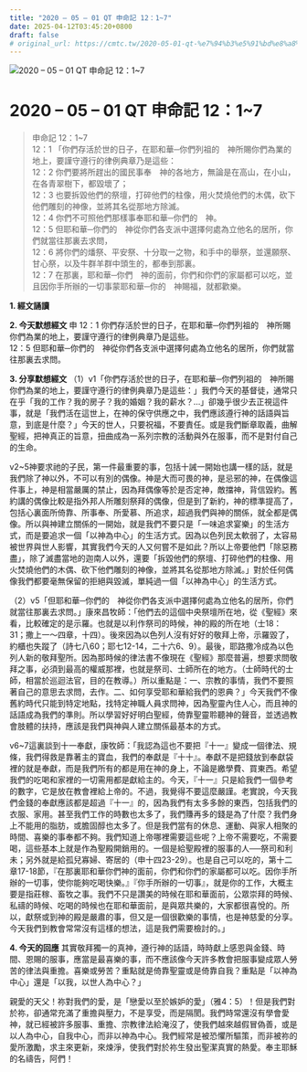 ```yaml
---
title: "2020 – 05 – 01 QT 申命記 12：1~7"
date: 2025-04-12T03:45:20+0800
draft: false
# original_url: https://cmtc.tw/2020-05-01-qt-%e7%94%b3%e5%91%bd%e8%a8%98-12%ef%bc%9a17
---
```


![2020 – 05 – 01 QT 申命記 12：1\~7](/images/qt.jpg   "2020 – 05 – 01 QT 申命記 12：1\~7")

# 2020 – 05 – 01 QT 申命記 12：1\~7

> 申命記 12：1\~7  
> 12：1 「你們存活於世的日子，在耶和華─你們列祖的　神所賜你們為業的地上，要謹守遵行的律例典章乃是這些：  
> 12：2 你們要將所趕出的國民事奉　神的各地方，無論是在高山，在小山，在各青翠樹下，都毀壞了；  
> 12：3 也要拆毀他們的祭壇，打碎他們的柱像，用火焚燒他們的木偶，砍下他們雕刻的神像，並將其名從那地方除滅。  
> 12：4 你們不可照他們那樣事奉耶和華─你們的　神。  
> 12：5 但耶和華─你們的　神從你們各支派中選擇何處為立他名的居所，你們就當往那裏去求問，  
> 12：6 將你們的燔祭、平安祭、十分取一之物，和手中的舉祭，並還願祭、甘心祭，以及牛群羊群中頭生的，都奉到那裏。  
> 12：7 在那裏，耶和華─你們　神的面前，你們和你們的家屬都可以吃，並且因你手所辦的一切事蒙耶和華─你的　神賜福，就都歡樂。

**1. 經文誦讀**

**2.  今天默想經文**
申 12：1 你們存活於世的日子，在耶和華─你們列祖的　神所賜你們為業的地上，要謹守遵行的律例典章乃是這些。  
12：5 但耶和華─你們的　神從你們各支派中選擇何處為立他名的居所，你們就當往那裏去求問。

**3. 分享默想經文**
（1）v1「你們存活於世的日子，在耶和華─你們列祖的　神所賜你們為業的地上，要謹守遵行的律例典章乃是這些：」我們今天的基督徒，通常只在乎「我的工作？我的房子？我的婚姻？我的薪水？…」卻幾乎很少去正視這件事，就是「我們活在這世上，在神的保守供應之中，我們應該遵行神的話語與旨意，到底是什麼？」今天的世人，只要祝福，不要責任。或是我們斷章取義，曲解聖經，把神真正的旨意，扭曲成為一系列宗教的活動與外在服事，而不是對付自己的生命。

v2\~5神要求祂的子民，第一件最重要的事，包括十誡一開始也講一樣的話，就是我們除了神以外，不可以有別的偶像。神是大而可畏的神，是忌邪的神，在偶像這件事上，神是相當嚴厲的禁止，因為拜偶像等於是否定神，敵擋神，背信毀約。舊約講的偶像比較是指外邦人所雕刻祭拜的偶像，但是到了新約，神的標準提高了，包括心裏面所倚靠、所事奉、所愛慕、所追求，超過我們與神的關係，就全都是偶像。所以與神建立關係的一開始，就是我們不要只是「一味追求宴樂」的生活方式，而是要追求一個「以神為中心」的生活方式。因為以色列民太軟弱了，太容易被世界與世人影響，其實我們今天的人又何嘗不是如此？所以上帝要他們「除惡務盡」，除了滅盡當地的迦南人以外，還要「拆毀他們的祭壇、打碎他們的柱像、用火焚燒他們的木偶、砍下他們雕刻的神像，並將其名從那地方除滅。」對於任何偶像我們都要毫無保留的拒絕與毀滅，單純過一個「以神為中心」的生活方式。

（2）v5「但耶和華─你們的　神從你們各支派中選擇何處為立他名的居所，你們就當往那裏去求問。」康來昌牧師：「他們去的這個中央祭壇所在地，從《聖經》來看，比較確定的是示羅。也就是以利作祭司的時候，神的殿的所在地（士18：31；撒上一～四章，十四）。後來因為以色列人沒有好好的敬拜上帝，示羅毀了，約櫃也失蹤了（詩七八60；耶七12-14，二十六6、9）。最後，耶路撒冷成為以色列人新的敬拜聖所。因為那時候的律法書不像現在《聖經》那麼普遍，想要求問敬拜之事，必須到最高的權威那裡，也就是祭司、士師所在的地方。（士師時代的士師，相當於巡迴法官，目的在教導。）所以重點是：一、宗教的事情，我們不要照著自己的意思去求問，去作。二、如何享受耶和華給我們的恩典？」今天我們不像舊約時代只能到特定地點，找特定神職人員求問神，因為聖靈內住人心，而且神的話語成為我們的準則。所以學習好好明白聖經，倚靠聖靈聆聽神的聲音，並透過教會肢體的扶持，應該是我們與神與人建立關係最基本的方式。

v6\~7這裏談到十一奉獻，康牧師：「我認為這也不要把『十一』變成一個律法、規條，我們得救是靠著主的寶血，我們的奉獻是『十十』。奉獻不是把錢放到奉獻袋裡的就是奉獻，而是我們所有的都是用在神的身上，不論是繳學費、買東西。希望我們的吃喝和家裡的一切需用都是獻給主的。今天，『十一』只是給我們一個參考的數字，它是放在教會裡給上帝的。不過，我覺得不要這麼嚴謹。老實說，今天我們金錢的奉獻應該都是超過『十一』的，因為我們有太多多餘的東西，包括我們的衣服、家用。甚至我們工作的時數也太多了，我們賺再多的錢是為了什麼？我們身上不能用的脂肪，或膽固醇也太多了。但是我們當有的休息、運動、與家人相聚的時間、喜樂的事奉都不夠。我們知道上帝哪裡需要這些呢？上帝不需要吃，不需要喝，這些基本上就是作為聖殿開銷用的。一個是給聖殿裡的服事的人──祭司和利未；另外就是給孤兒寡婦、寄居的（申十四23-29）。也是自己可以吃的，第十二章17-18節，『在那裏耶和華你們神的面前，你們和你們的家屬都可以吃。因你手所辦的一切事，使你能夠吃喝快樂。』『你手所辦的一切事』，就是你的工作，大概主要是指莊稼、畜牧之事。我們不只是讚美的時候在耶和華面前，公眾崇拜的時候、私禱的時候、吃喝的時候也在耶和華面前，是與眾共樂的，大家都很喜悅的。所以，獻祭或到神的殿是嚴肅的事，但又是一個很歡樂的事情，也是神慈愛的分享。今天我們到教會常常沒有這樣的想法，這是我們需要檢討的。」

**4. 今天的回應**
其實敬拜獨一的真神，遵行神的話語，時時獻上感恩與金錢、時間、恩賜的服事，應當是最喜樂的事，而不應該像今天許多教會把服事變成眾人勞苦的律法與重擔。喜樂或勞苦？重點就是倚靠聖靈或是倚靠自我？重點是「以神為中心」還是「以我，以世人為中心？」

親愛的天父！祢對我們的愛，是「戀愛以至於嫉妒的愛」（雅4：5）！但是我們對於祢，卻通常充滿了重擔與壓力，不是享受，而是隔閡。我們時常還沒有學會愛神，就已經被許多服事、重擔、宗教律法給淹沒了，使我們越來越假冒偽善，或是以人為中心，自我中心，而非以神為中心。我們經常是被恐懼所驅策，而非被祢的愛所激勵，求主來更新，來煉淨，使我們對於祢生發出聖潔真實的熱愛。奉主耶穌的名禱告，阿們！
